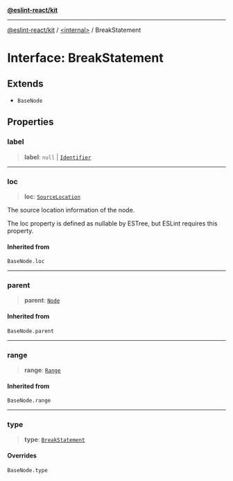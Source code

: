 [**@eslint-react/kit**](../../README.md)

***

[@eslint-react/kit](../../README.md) / [\<internal\>](../README.md) / BreakStatement

# Interface: BreakStatement

## Extends

- `BaseNode`

## Properties

### label

> **label**: `null` \| [`Identifier`](Identifier.md)

***

### loc

> **loc**: [`SourceLocation`](SourceLocation.md)

The source location information of the node.

The loc property is defined as nullable by ESTree, but ESLint requires this property.

#### Inherited from

`BaseNode.loc`

***

### parent

> **parent**: [`Node`](../type-aliases/Node.md)

#### Inherited from

`BaseNode.parent`

***

### range

> **range**: [`Range`](../type-aliases/Range.md)

#### Inherited from

`BaseNode.range`

***

### type

> **type**: [`BreakStatement`](../README.md#breakstatement)

#### Overrides

`BaseNode.type`
